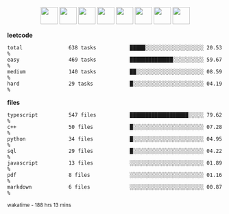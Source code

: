 <div align="center"><img src="https://assets.leetcode.com/static_assets/marketing/2024-100-lg.png" width="40" height="40"> <img src="https://assets.leetcode.com/static_assets/marketing/2024-50-lg.png" width="40" height="40"> <img src="https://assets.leetcode.com/static_assets/marketing/lg50.png" width="40" height="40"> <img src="https://leetcode.com/static/images/badges/dcc-2024-3.png" width="40" height="40"> <img src="https://leetcode.com/static/images/badges/dcc-2024-2.png" width="40" height="40"> <img src="https://leetcode.com/static/images/badges/dcc-2024-1.png" width="40" height="40"> <img src="https://leetcode.com/static/images/badges/dcc-2023-12.png" width="40" height="40"> <img src="https://leetcode.com/static/images/badges/dcc-2023-11.png" width="40" height="40"> </div>

**leetcode**
```text
total               638 tasks           █████░░░░░░░░░░░░░░░░░░░ 20.53 %             
easy                469 tasks           ██████████████░░░░░░░░░░ 59.67 %             
medium              140 tasks           ██░░░░░░░░░░░░░░░░░░░░░░ 08.59 %             
hard                29 tasks            █░░░░░░░░░░░░░░░░░░░░░░░ 04.19 %             
```

**files**
```text
typescript          547 files           ███████████████████░░░░░ 79.62 %             
c++                 50 files            █░░░░░░░░░░░░░░░░░░░░░░░ 07.28 %             
python              34 files            █░░░░░░░░░░░░░░░░░░░░░░░ 04.95 %             
sql                 29 files            █░░░░░░░░░░░░░░░░░░░░░░░ 04.22 %             
javascript          13 files            ░░░░░░░░░░░░░░░░░░░░░░░░ 01.89 %             
pdf                 8 files             ░░░░░░░░░░░░░░░░░░░░░░░░ 01.16 %             
markdown            6 files             ░░░░░░░░░░░░░░░░░░░░░░░░ 00.87 %             
```

<sub>wakatime - 188 hrs 13 mins</sub>